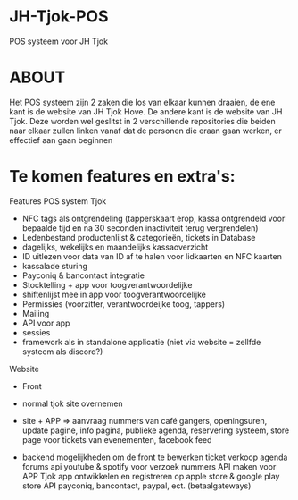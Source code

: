 # JH-Tjok-POS
POS systeem voor JH Tjok

# ABOUT
Het POS systeem zijn 2 zaken die los van elkaar kunnen draaien, de ene kant is de website van JH Tjok Hove.
De andere kant is de website van JH Tjok. Deze worden wel geslitst in 2 verschillende repositories die beiden naar elkaar zullen linken vanaf dat de personen die eraan gaan werken, er effectief aan gaan beginnen


# Te komen features en extra's:

Features POS system Tjok

- NFC tags als ontgrendeling (tapperskaart erop, kassa ontgrendeld voor bepaalde tijd en na 30 seconden inactiviteit terug vergrendelen)
- Ledenbestand productenlijst & categorieën, tickets in Database
- dagelijks, wekelijks en maandelijks kassaoverzicht
- ID uitlezen voor data van ID af te halen voor lidkaarten en NFC kaarten
- kassalade sturing
- Payconiq & bancontact integratie
- Stocktelling + app voor toogverantwoordelijke
- shiftenlijst mee in app voor toogverantwoordelijke
- Permissies (voorzitter, verantwoordeijke toog, tappers)
- Mailing
- API voor app
- sessies
- framework als in standalone applicatie (niet via website = zellfde systeem als discord?) 


Website

- Front
- normal tjok site overnemen
- site + APP => 
aanvraag nummers van café gangers, 
openingsuren, 
update pagine, 
info pagina, 
publieke agenda, 
reservering systeem, 
store page voor tickets van evenementen, 
facebook feed

- backend
mogelijkheden om de front te bewerken
ticket verkoop
agenda
forums
api youtube & spotify voor verzoek nummers
API maken voor APP
Tjok app ontwikkelen en registreren op apple store & google play store
API payconiq, bancontact, paypal, ect. (betaalgateways)
